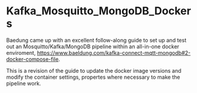 # Kafka_Mosquitto_MongoDB_Dockers
Baedung came up with an excellent follow-along guide to set up and test out an Mosquitto/Kafka/MongoDB pipeline within an all-in-one docker enviroment, https://www.baeldung.com/kafka-connect-mqtt-mongodb#2-docker-compose-file.

This is a revision of the guide to update the docker image versions and modify the container settings, propertes where necessary to make the pipeline work.
